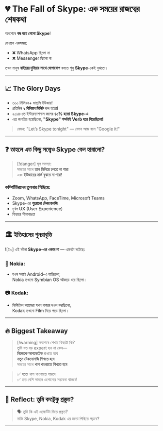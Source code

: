 # 💔 The Fall of Skype: এক সময়ের রাজত্বের শেষকথা

অবশেষে **বন্ধ হয়ে গেলো Skype**!

যেখানে একসময়:

- ❌ WhatsApp ছিলো না    
- ❌ Messenger ছিলো না    

তখন মানুষ **বাইরের দুনিয়ার সাথে যোগাযোগ** বলতে শুধু **Skype**-কেই বুঝতো।

---

## 📈 The Glory Days

- ৩০০ মিলিয়ন+ মান্থলি ইউজার!    
- প্রতিদিন **২ বিলিয়ন মিনিট** কল হতো!    
- ২০১৪-তে ইন্টারন্যাশনাল কলের **৪০% হতো Skype-এ**    
- এত জনপ্রিয় হয়েছিলো, **"Skype" শব্দটাই Verb হয়ে গিয়েছিলো!**
   
> যেমন: "Let’s Skype tonight" — যেমন আজ বলে "Google it!"

---

## ❓ তাহলে এত কিছু সত্ত্বেও Skype কেন হারালো?

> [!danger] মূল সমস্যা:  
> সময়ের সাথে **তাল মিলিয়ে চলতে না পারা**  
> এবং **ইউজারের নার্ভ বুঝতে না পারা!**

### কম্পিটিটরদের তুলনায় পিছিয়ে:

- Zoom, WhatsApp, FaceTime, Microsoft Teams    
- Skype-এর **পুরোনো টেকনোলজি**    
- দুর্বল UX (User Experience)    
- ফিচারে সীমাবদ্ধতা    

---

## 🏛️ ইতিহাসের পুনরাবৃত্তি

![📉]  এই ঘটনা **Skype-এর একার না** — এমনটা ঘটেছে:

### 📱 Nokia:

- যখন সবাই Android-এ যাচ্ছিলো,  
    Nokia তখনো Symbian OS আঁকড়ে ধরে ছিলো।    

### 📷 Kodak:

- ডিজিটাল ক্যামেরা যখন বাজার দখল করছিলো,  
    Kodak তখনো Film নিয়ে পড়ে ছিলো।    

---

## 🔥 Biggest Takeaway

> [!warning] সবশেষে শেখার বিষয়টা কি?  
> তুমি যত বড় expert হও না কেন—  
> **নিজেকে আপডেটেড** রাখতে হবে  
> **নতুন টেকনোলজি শিখতে হবে**  
> সময়ের সাথে **খাপ খাওয়াতে শিখতে হবে**

> ✅ যতো খাপ খাওয়াতে পারবে  
> ✅ তত বেশি সামনে এগোনোর সম্ভাবনা থাকবে!

---

## 🎯 Reflect: তুমি কতটুকু প্রস্তুত?

> 🗣️ তুমি কি এই এফোর্টটা দিতে প্রস্তুত?  
> নাকি Skype, Nokia, Kodak এর মতো পিছিয়ে পড়বে?

---

